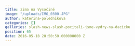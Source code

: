 ```yaml
---
title: zima na Vysočině
image: "/uploads/IMG_0300.JPG"
author: katerina-polednikova
categories: []
galleries: slash-news-slash-pocitali-jsme-vydry-na-dacicku
position: 65
date: 2016-05-18 20:50:50.000000000 Z
---
```


